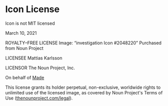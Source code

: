 # Icon License

Icon is not MIT licensed

March 10, 2021

ROYALTY–FREE LICENSE
Image: “investigation Icon #2048220”
Purchased from Noun Project

LICENSEE
Mattias Karlsson

LICENSOR
The Noun Project, Inc.

On behalf of
[Made](https://thenounproject.com/elki)

This license grants its holder perpetual, non-exclusive, worldwide rights to unlimited use of the licensed
image, as covered by Noun Project's Terms of Use ([thenounproject.com/legal](https://thenounproject.com/legal/)).
